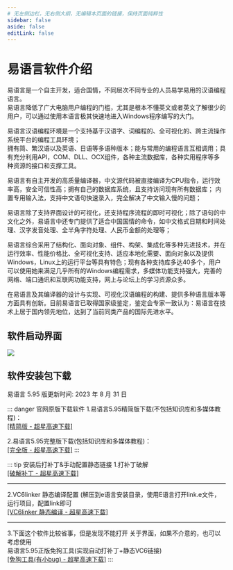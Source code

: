 ```yaml
---
# 无左侧边栏，无右侧大纲，无编辑本页面的链接，保持页面纯粹性
sidebar: false
aside: false
editLink: false 
---
```

# 易语言软件介绍

 易语言是一个自主开发，适合国情，不同层次不同专业的人员易学易用的汉语编程语言。   
 易语言降低了广大电脑用户编程的门槛，尤其是根本不懂英文或者英文了解很少的用户，可以通过使用本语言极其快速地进入Windows程序编写的大门。   

 易语言汉语编程环境是一个支持基于汉语字、词编程的、全可视化的、跨主流操作系统平台的编程工具环境；   
 拥有简、繁汉语以及英语、日语等多语种版本；能与常用的编程语言互相调用；具有充分利用API，COM、DLL、OCX组件，各种主流数据库，各种实用程序等多种资源的接口和支撑工具。   
     
 易语言有自主开发的高质量编译器，中文源代码被直接编译为CPU指令，运行效率高，安全可信性高；拥有自己的数据库系统，且支持访问现有所有数据库；
 内置专用输入法，支持中文语句快速录入，完全解决了中文输入慢的问题；
    
 易语言除了支持界面设计的可视化，还支持程序流程的即时可视化；除了语句的中文化之外，易语言中还专门提供了适合中国国情的命令，如中文格式日期和时间处理、汉字发音处理、全半角字符处理、人民币金额的处理等；
    
 易语言综合采用了结构化、面向对象、组件、构架、集成化等多种先进技术，并在运行效率、性能价格比、全可视化支持、适应本地化需要、面向对象以及提供Windows，Linux上的运行平台等具有特色；现有各种支持库多达40多个，用户可以使用她来满足几乎所有的Windows编程需求，多媒体功能支持强大，完善的网络、端口通讯和互联网功能支持，网上与论坛上的学习资源众多。
    
 在易语言及其编译器的设计与实现、可视化汉语编程的构建、提供多种语言版本等方面具有创新。目前易语言已取得国家级鉴定，鉴定会专家一致认为：易语言在技术上居于国内领先地位，达到了当前同类产品的国际先进水平。

## 软件启动界面 
![](https://p.cldisk.com/star3/origin/d38d69defa63ea8b288b137fb6b2a208.jpg)

## 软件安装包下载
易语言 5.95 版更新时间: 2023 年 8 月 31 日    
 

::: danger 官网原版下载软件
  1.易语言5.95精简版下载(不包括知识库和多媒体教程)：   
  <a href="https://sharewh1.xuexi365.com/share/download/cc90164cb3209dfd3d512a1ae16340bf">[精简版 - 超星高速下载]</a>   
   
  2.易语言5.95完整版下载(包括知识库和多媒体教程)：      
  <a href="https://sharewh1.xuexi365.com/share/download/b970ab33b9f4268ff97498672f4c02eb">[完全版 - 超星高速下载]</a>
:::
 

::: tip 安装后打补丁&手动配置静态链接
  1.打补丁破解   
  <a href="https://sharewh1.xuexi365.com/share/download/b940969227114022d7d7d6c945575516 ">[破解补丁 - 超星高速下载]</a> 
  
  --- 

  2.VC6linker 静态编译配置 (解压到e语言安装目录，使用E语言打开link.e文件，运行项目，配置link即可    
  <a href="https://sharewh1.xuexi365.com/share/download/47d4b5a654f4e45aa028e9d0f49ef448">[VC6linker 静态编译 - 超星高速下载]</a> 
   

  ---

  3.下面这个软件比较省事，但是发现不能打开 关于界面，如果不介意的，也可以考虑使用   
  易语言5.95正版免狗工具(实现自动打补丁+静态VC6链接)    
  <a href="https://sharewh1.xuexi365.com/share/download/2b4a468a58cd26f792eff7badc69b730">[免狗工具(有小bug) - 超星高速下载]</a>
:::

 